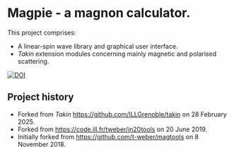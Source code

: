 # Magpie - a magnon calculator.

This project comprises:
  - A linear-spin wave library and graphical user interface.
  - *Takin* extension modules concerning mainly magnetic and polarised scattering.

[![DOI](https://zenodo.org/badge/DOI/10.5281/zenodo.4117437.svg)](https://doi.org/10.5281/zenodo.4117437)


## Project history

  - Forked from *Takin* https://github.com/ILLGrenoble/takin on 28 February 2025.
  - Forked from https://code.ill.fr/tweber/in20tools on 20 June 2019.
  - Initially forked from https://github.com/t-weber/magtools on 8 November 2018.
